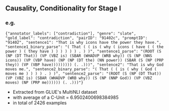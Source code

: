 ## Causality, Conditionality for Stage I
### e.g.
    {"annotator_labels": ["contradiction"], "genre": "slate", "gold_label": "contradiction", "pairID": "91402c", "promptID": "91402", "sentence1": "That is why icons have the power they have.", "sentence1_binary_parse": "( That ( ( is ( why ( icons ( have ( ( the power ) ( they have ) ) ) ) ) ) . ) )", "sentence1_parse": "(ROOT (S (NP (DT That)) (VP (VBZ is) (SBAR (WHADVP (WRB why)) (S (NP (NNS icons)) (VP (VBP have) (NP (NP (DT the) (NN power)) (SBAR (S (NP (PRP they)) (VP (VBP have))))))))) (. .)))", "sentence2": "That is why God moves me.", "sentence2_binary_parse": "( That ( ( is ( why ( God ( moves me ) ) ) ) . ) )", "sentence2_parse": "(ROOT (S (NP (DT That)) (VP (VBZ is) (SBAR (WHADVP (WRB why)) (S (NP (NNP God)) (VP (VBZ moves) (NP (PRP me)))))) (. .)))"}

- Extracted from GLUE's MultiNLI dataset
- with average of a C-Unit = 6.9502400698384985
- in total of 2426 examples